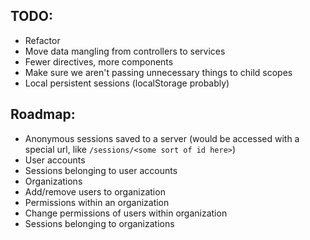 TODO:
-----
* Refactor
 * Move data mangling from controllers to services
 * Fewer directives, more components
 * Make sure we aren't passing unnecessary things to child scopes
* Local persistent sessions (localStorage probably)

Roadmap:
--------
* Anonymous sessions saved to a server (would be accessed with a special url, like `/sessions/<some sort of id here>`)
* User accounts
* Sessions belonging to user accounts
* Organizations
* Add/remove users to organization
* Permissions within an organization
* Change permissions of users within organization
* Sessions belonging to organizations

